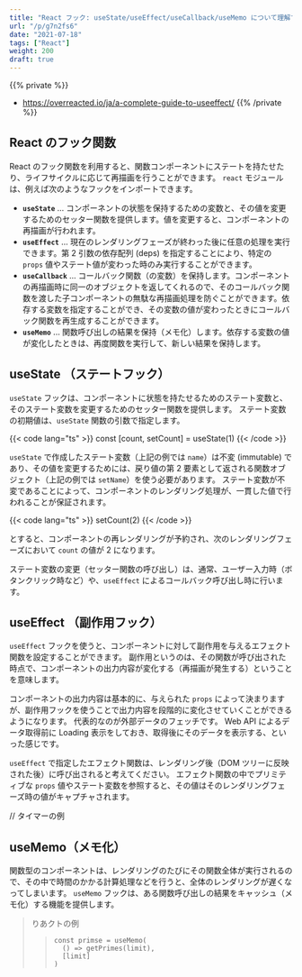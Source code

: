 ```yaml
---
title: "React フック: useState/useEffect/useCallback/useMemo について理解する"
url: "/p/g7n2fs6"
date: "2021-07-18"
tags: ["React"]
weight: 200
draft: true
---
```


{{% private %}}
- https://overreacted.io/ja/a-complete-guide-to-useeffect/
{{% /private %}}

React のフック関数
----

React のフック関数を利用すると、関数コンポーネントにステートを持たせたり、ライフサイクルに応じて再描画を行うことができます。
`react` モジュールは、例えば次のようなフックをインポートできます。

- __`useState`__ ... コンポーネントの状態を保持するための変数と、その値を変更するためのセッター関数を提供します。値を変更すると、コンポーネントの再描画が行われます。
- __`useEffect`__ ... 現在のレンダリングフェーズが終わった後に任意の処理を実行できます。第 2 引数の依存配列 (deps) を指定することにより、特定の `props` 値やステート値が変わった時のみ実行することができます。
- __`useCallback`__ ... コールバック関数（の変数）を保持します。コンポーネントの再描画時に同一のオブジェクトを返してくれるので、そのコールバック関数を渡した子コンポーネントの無駄な再描画処理を防ぐことができます。依存する変数を指定することができ、その変数の値が変わったときにコールバック関数を再生成することができます。
- __`useMemo`__ ... 関数呼び出しの結果を保持（メモ化）します。依存する変数の値が変化したときは、再度関数を実行して、新しい結果を保持します。


useState （ステートフック）
----

`useState` フックは、コンポーネントに状態を持たせるためのステート変数と、そのステート変数を変更するためのセッター関数を提供します。
ステート変数の初期値は、`useState` 関数の引数で指定します。

{{< code lang="ts" >}}
const [count, setCount] = useState(1)
{{< /code >}}

`useState` で作成したステート変数（上記の例では `name`）は不変 (immutable) であり、その値を変更するためには、戻り値の第 2 要素として返される関数オブジェクト（上記の例では `setName`）を使う必要があります。
ステート変数が不変であることによって、コンポーネントのレンダリング処理が、一貫した値で行われることが保証されます。

{{< code lang="ts" >}}
setCount(2)
{{< /code >}}

とすると、コンポーネントの再レンダリングが予約され、次のレンダリングフェーズにおいて `count` の値が 2 になります。

ステート変数の変更（セッター関数の呼び出し）は、通常、ユーザー入力時（ボタンクリック時など）や、`useEffect` によるコールバック呼び出し時に行います。


useEffect （副作用フック）
----

`useEffect` フックを使うと、コンポーネントに対して副作用を与えるエフェクト関数を設定することができます。
副作用というのは、その関数が呼び出された時点で、コンポーネントの出力内容が変化する（再描画が発生する）ということを意味します。

コンポーネントの出力内容は基本的に、与えられた `props` によって決まりますが、副作用フックを使うことで出力内容を段階的に変化させていくことができるようになります。
代表的なのが外部データのフェッチです。
Web API によるデータ取得前に Loading 表示をしておき、取得後にそのデータを表示する、といった感じです。

`useEffect` で指定したエフェクト関数は、レンダリング後（DOM ツリーに反映された後）に呼び出されると考えてください。
エフェクト関数の中でプリミティブな `props` 値やステート変数を参照すると、その値はそのレンダリングフェーズ時の値がキャプチャされます。

// タイマーの例



useMemo（メモ化）
----

関数型のコンポーネントは、レンダリングのたびにその関数全体が実行されるので、その中で時間のかかる計算処理などを行うと、全体のレンダリングが遅くなってしまいます。
`useMemo` フックは、ある関数呼び出しの結果をキャッシュ（メモ化）する機能を提供します。

> りあクトの例
>> ```
>> const primse = useMemo(
>>   () => getPrimes(limit),
>>   [limit]
>> )
>> ```

